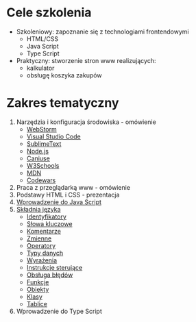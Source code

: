 # Cele szkolenia
* Szkoleniowy: zapoznanie się z technologiami frontendowymi
  * HTML/CSS
  * Java Script
  * Type Script
* Praktyczny: stworzenie stron www realizujących:
  * kalkulator
  * obsługę koszyka zakupów


# Zakres tematyczny
1. Narzędzia i konfiguracja środowiska - omówienie
    * [WebStorm](https://www.jetbrains.com/webstorm)
    * [Visual Studio Code](https://code.visualstudio.com)
    * [SublimeText](https://www.sublimetext.com)
    * [Node.js](https://nodejs.org)
    * [Caniuse](https://caniuse.com)
    * [W3Schools](https://www.w3schools.com/js)
    * [MDN](https://developer.mozilla.org/pl/docs/Web/JavaScript)
    * [Codewars](https://www.codewars.com/landing?language=javascript)
1. Praca z przeglądarką www - omówienie
1. Podstawy HTML i CSS - prezentacja
1. [Wprowadzenie do Java Script](https://github.com/MacWebcoder/asseco-frontend-es6/wiki/Wprowadzenie-do-Java-Script)
1. [Składnia języka](https://github.com/MacWebcoder/asseco-frontend-es6/wiki/Sk%C5%82adnia-j%C4%99zyka)
    * [Identyfikatory](https://github.com/MacWebcoder/asseco-frontend-es6/wiki/Identyfikatory)
    * [Słowa kluczowe](https://github.com/MacWebcoder/asseco-frontend-es6/wiki/S%C5%82owa-kluczowe)
    * [Komentarze](https://github.com/MacWebcoder/asseco-frontend-es6/wiki/Komentarze)
    * [Zmienne](https://github.com/MacWebcoder/asseco-frontend-es6/wiki/Zmienne)
    * [Operatory](https://github.com/MacWebcoder/asseco-frontend-es6/wiki/Operatory)
    * [Typy danych](https://github.com/MacWebcoder/asseco-frontend-es6/wiki/Typy-danych)
    * [Wyrażenia](https://github.com/MacWebcoder/asseco-frontend-es6/wiki/Wyra%C5%BCenia)
    * [Instrukcje sterujące](https://github.com/MacWebcoder/asseco-frontend-es6/wiki/Instrukcje-steruj%C4%85ce)
    * [Obsługa błędów](https://github.com/MacWebcoder/asseco-frontend-es6/wiki/Obs%C5%82uga-b%C5%82%C4%99d%C3%B3w)
    * [Funkcje](https://github.com/MacWebcoder/asseco-frontend-es6/wiki/Funkcje)
    * [Obiekty](https://github.com/MacWebcoder/asseco-frontend-es6/wiki/Obiekty)
    * [Klasy](https://github.com/MacWebcoder/asseco-frontend-es6/wiki/Klasy)
    * [Tablice](https://github.com/MacWebcoder/asseco-frontend-es6/wiki/Tablice)
1. Wprowadzenie do Type Script